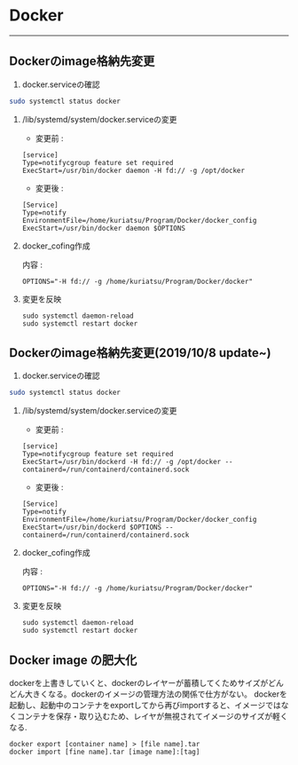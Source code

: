 # Docker
---

## Dockerのimage格納先変更

1. docker.serviceの確認
```bash
sudo systemctl status docker
```
1. /lib/systemd/system/docker.serviceの変更

    * 変更前 :
    ```shell
    [service]
    Type=notifycgroup feature set required
    ExecStart=/usr/bin/docker daemon -H fd:// -g /opt/docker
    ```
    * 変更後 :
    ```shell
    [Service]
    Type=notify
    EnvironmentFile=/home/kuriatsu/Program/Docker/docker_config
    ExecStart=/usr/bin/docker daemon $OPTIONS
    ```

1. docker_cofing作成

    内容 :
    ```shell
    OPTIONS="-H fd:// -g /home/kuriatsu/Program/Docker/docker"
    ```

1. 変更を反映

    ```shell
    sudo systemctl daemon-reload
    sudo systemctl restart docker
    ```

## Dockerのimage格納先変更(2019/10/8 update~)

1. docker.serviceの確認
```bash
sudo systemctl status docker
```
1. /lib/systemd/system/docker.serviceの変更

    * 変更前 :
    ```shell
    [service]
    Type=notifycgroup feature set required
    ExecStart=/usr/bin/dockerd -H fd:// -g /opt/docker --containerd=/run/containerd/containerd.sock
    ```
    * 変更後 :
    ```shell
    [Service]
    Type=notify
    EnvironmentFile=/home/kuriatsu/Program/Docker/docker_config
    ExecStart=/usr/bin/dockerd $OPTIONS --containerd=/run/containerd/containerd.sock
    ```

1. docker_cofing作成

    内容 :
    ```shell
    OPTIONS="-H fd:// -g /home/kuriatsu/Program/Docker/docker"
    ```
1. 変更を反映

    ```shell
    sudo systemctl daemon-reload
    sudo systemctl restart docker
    ```

## Docker image の肥大化

dockerを上書きしていくと、dockerのレイヤーが蓄積してくためサイズがどんどん大きくなる。dockerのイメージの管理方法の関係で仕方がない。
dockerを起動し、起動中のコンテナをexportしてから再びimportすると、イメージではなくコンテナを保存・取り込むため、レイヤが無視されてイメージのサイズが軽くなる.

```shell
docker export [container name] > [file name].tar
docker import [fine name].tar [image name]:[tag]
```
